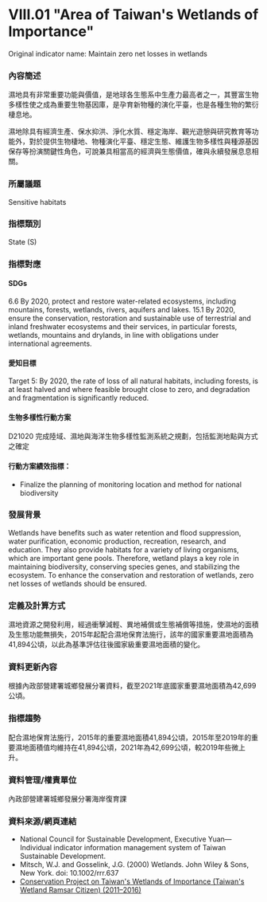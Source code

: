 # VIII.01 "Area of Taiwan's Wetlands of Importance"
Original indicator name: Maintain zero net losses in wetlands

<script type="text/javascript" src="http://cdn.mathjax.org/mathjax/latest/MathJax.js?config=TeX-AMS-MML_HTMLorMML"></script>

### 內容簡述
濕地具有非常重要功能與價值，是地球各生態系中生產力最高者之一，其豐富生物多樣性使之成為重要生物基因庫，是孕育新物種的演化平臺，也是各種生物的繁衍棲息地。

濕地除具有經濟生產、保水抑洪、淨化水質、穩定海岸、觀光遊憩與研究教育等功能外，對於提供生物棲地、物種演化平臺、穩定生態、維護生物多樣性與種源基因保存等扮演關鍵性角色，可說兼具相當高的經濟與生態價值，確與永續發展息息相關。

### 所屬議題
Sensitive habitats
### 指標類別
State (S)
### 指標對應
#### SDGs
6.6 By 2020, protect and restore water-related ecosystems, including mountains, forests, wetlands, rivers, aquifers and lakes. 15.1 By 2020, ensure the conservation, restoration and sustainable use of terrestrial and inland freshwater ecosystems and their services, in particular forests, wetlands, mountains and drylands, in line with obligations under international agreements.
#### 愛知目標
Target 5: By 2020, the rate of loss of all natural habitats, including forests, is at least halved and where feasible brought close to zero, and degradation and fragmentation is significantly reduced.
#### 生物多樣性行動方案
D21020 完成陸域、濕地與海洋生物多樣性監測系統之規劃，包括監測地點與方式之確定
#### 行動方案績效指標：
* Finalize the planning of monitoring location and method for national biodiversity
### 發展背景
Wetlands have benefits such as water retention and flood suppression, water purification, economic production, recreation, research, and education. They also provide habitats for a variety of living organisms, which are important gene pools. Therefore, wetland plays a key role in maintaining biodiversity, conserving species genes, and stabilizing the ecosystem. To enhance the conservation and restoration of wetlands, zero net losses of wetlands should be ensured.
### 定義及計算方式
濕地資源之開發利用，經過衝擊減輕、異地補償或生態補償等措施，使濕地的面積及生態功能無損失，2015年起配合濕地保育法施行，該年的國家重要濕地面積為41,894公頃，以此為基準評估往後國家級重要濕地面積的變化。
### 資料更新內容
根據內政部營建署城鄉發展分署資料，截至2021年底國家重要濕地面積為42,699公頃。
### 指標趨勢
配合濕地保育法施行，2015年的重要濕地面積41,894公頃，2015年至2019年的重要濕地面積值均維持在41,894公頃，2021年為42,699公頃，較2019年些微上升。
### 資料管理/權責單位
內政部營建署城鄉發展分署海岸復育課
### 資料來源/網頁連結
* National Council for Sustainable Development, Executive Yuan— Individual indicator information management system of Taiwan Sustainable Development.
* Mitsch, W.J. and Gosselink, J.G. (2000) Wetlands. John Wiley & Sons, New York. doi: 10.1002/rrr.637
* [Conservation Project on Taiwan's Wetlands of Importance (Taiwan's Wetland Ramsar Citizen) (2011–2016)](http://wetland-tw.tcd.gov.tw/WetLandWeb/landprotect.php)
